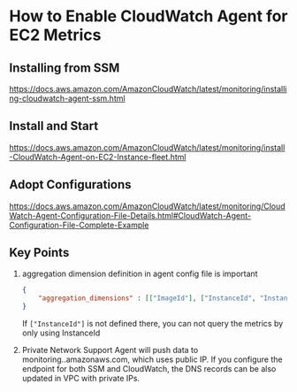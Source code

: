 # How to Enable CloudWatch Agent for EC2 Metrics

## Installing from SSM
https://docs.aws.amazon.com/AmazonCloudWatch/latest/monitoring/installing-cloudwatch-agent-ssm.html

## Install and Start
https://docs.aws.amazon.com/AmazonCloudWatch/latest/monitoring/install-CloudWatch-Agent-on-EC2-Instance-fleet.html

## Adopt Configurations
https://docs.aws.amazon.com/AmazonCloudWatch/latest/monitoring/CloudWatch-Agent-Configuration-File-Details.html#CloudWatch-Agent-Configuration-File-Complete-Example

## Key Points

1. aggregation dimension definition in agent config file is important

    ``` json
    {
        "aggregation_dimensions" : [["ImageId"], ["InstanceId", "InstanceType"],["InstanceId"], []]
    }  
    ```

    If `["InstanceId"]` is not defined there, you can not query the metrics by only using InstanceId

2. Private Network Support
   Agent will push data to monitoring.<Region>.amazonaws.com, which uses public IP. If you configure the endpoint for both SSM and CloudWatch, the DNS records can be also updated in VPC with private IPs.
